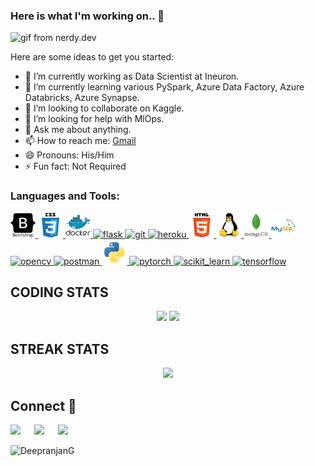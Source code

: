 ### Here is what I'm working on.. 👋

![gif from nerdy.dev](https://github.com/DeepranjanG/DeepranjanG/blob/main/AI.gif?raw=true)

Here are some ideas to get you started:

- 🔭 I’m currently working as Data Scientist at Ineuron.
- 🌱 I’m currently learning various PySpark, Azure Data Factory, Azure Databricks, Azure Synapse.
- 👯 I’m looking to collaborate on Kaggle.
- 🤔 I’m looking for help with MlOps.
- 💬 Ask me about anything.
- 📫 How to reach me: [Gmail](mailto:kdeepu070@gmail.com)
- 😄 Pronouns: His/Him
- ⚡ Fun fact: Not Required

<h3 align="left">Languages and Tools:</h3>
<p align="left"> <a href="https://getbootstrap.com" target="_blank"> <img src="https://raw.githubusercontent.com/devicons/devicon/master/icons/bootstrap/bootstrap-plain-wordmark.svg" alt="bootstrap" width="40" height="40"/> </a> <a href="https://www.w3schools.com/css/" target="_blank"> <img src="https://raw.githubusercontent.com/devicons/devicon/master/icons/css3/css3-original-wordmark.svg" alt="css3" width="40" height="40"/> </a> <a href="https://www.docker.com/" target="_blank"> <img src="https://raw.githubusercontent.com/devicons/devicon/master/icons/docker/docker-original-wordmark.svg" alt="docker" width="40" height="40"/> </a> <a href="https://flask.palletsprojects.com/" target="_blank"> <img src="https://www.vectorlogo.zone/logos/pocoo_flask/pocoo_flask-icon.svg" alt="flask" width="40" height="40"/> </a> <a href="https://git-scm.com/" target="_blank"> <img src="https://www.vectorlogo.zone/logos/git-scm/git-scm-icon.svg" alt="git" width="40" height="40"/> </a> <a href="https://heroku.com" target="_blank"> <img src="https://www.vectorlogo.zone/logos/heroku/heroku-icon.svg" alt="heroku" width="40" height="40"/> </a> <a href="https://www.w3.org/html/" target="_blank"> <img src="https://raw.githubusercontent.com/devicons/devicon/master/icons/html5/html5-original-wordmark.svg" alt="html5" width="40" height="40"/> </a> <a href="https://www.linux.org/" target="_blank"> <img src="https://raw.githubusercontent.com/devicons/devicon/master/icons/linux/linux-original.svg" alt="linux" width="40" height="40"/> </a> <a href="https://www.mongodb.com/" target="_blank"> <img src="https://raw.githubusercontent.com/devicons/devicon/master/icons/mongodb/mongodb-original-wordmark.svg" alt="mongodb" width="40" height="40"/> </a> <a href="https://www.mysql.com/" target="_blank"> <img src="https://raw.githubusercontent.com/devicons/devicon/master/icons/mysql/mysql-original-wordmark.svg" alt="mysql" width="40" height="40"/> </a> <a href="https://opencv.org/" target="_blank"> <img src="https://www.vectorlogo.zone/logos/opencv/opencv-icon.svg" alt="opencv" width="40" height="40"/> </a> <a href="https://postman.com" target="_blank"> <img src="https://www.vectorlogo.zone/logos/getpostman/getpostman-icon.svg" alt="postman" width="40" height="40"/> </a> <a href="https://www.python.org" target="_blank"> <img src="https://raw.githubusercontent.com/devicons/devicon/master/icons/python/python-original.svg" alt="python" width="40" height="40"/> </a> <a href="https://pytorch.org/" target="_blank"> <img src="https://www.vectorlogo.zone/logos/pytorch/pytorch-icon.svg" alt="pytorch" width="40" height="40"/> </a> <a href="https://scikit-learn.org/" target="_blank"> <img src="https://upload.wikimedia.org/wikipedia/commons/0/05/Scikit_learn_logo_small.svg" alt="scikit_learn" width="40" height="40"/> </a> <a href="https://www.tensorflow.org" target="_blank"> <img src="https://www.vectorlogo.zone/logos/tensorflow/tensorflow-icon.svg" alt="tensorflow" width="40" height="40"/> </a> </p>


## **CODING STATS**
<p align = 'center'>
    <img src='https://github-readme-stats-sigma-five.vercel.app/api?username=DeepranjanG&count_private=true&include_all_commits=true&show_icons=true&theme=gotham&hide_border=true&line_height=27'/>
    <img src='https://github-readme-stats-sigma-five.vercel.app/api/top-langs/?username=DeepranjanG&show_icons=true&hide=php,html,typescript,css,markdown&theme=gotham&line_height=27&hide_border=true'/>
</p>

## **STREAK STATS**
<p align = 'center'>
    <img src='https://github-readme-streak-stats.herokuapp.com/?user=DeepranjanG&theme=gotham&hide_border=true'>
</p>

## Connect 🤝

[![](https://img.shields.io/badge/Kaggle-00599C?style=for-the-badge&logo=kaggle&logoColor=white)](https://www.kaggle.com/kumardeepu) &emsp;
[![](https://img.shields.io/badge/LinkedIn-0077B5?style=for-the-badge&logo=linkedin&logoColor=white)](https://www.linkedin.com/in/deepranjang) &emsp;
[![](https://img.shields.io/badge/Gmail-D14836?style=for-the-badge&logo=gmail&logoColor=white)](mailto:kdeepu070@gmail.com) &emsp; 
<p align="left"> <img src="https://komarev.com/ghpvc/?username=DeepranjanG&label=Profile%20views&color=0e75b6&style=flat" alt="DeepranjanG" /> </p>
